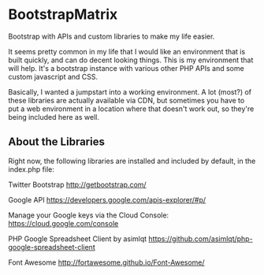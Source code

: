 BootstrapMatrix
===============

Bootstrap with APIs and custom libraries to make my life easier. 

It seems pretty common in my life that I would like an environment that is built quickly, and can do decent looking things. This is my environment that will help. It's a bootstrap instance with various other PHP APIs and some custom javascript and CSS.

Basically, I wanted a jumpstart into a working environment. A lot (most?) of these libraries are actually available via CDN, but sometimes you have to put a web environment in a location where that doesn't work out, so they're being included here as well. 

About the Libraries
-------------------

Right now, the following libraries are installed and included by default, in the index.php file:

Twitter Bootstrap 
<http://getbootstrap.com/>

Google API
<https://developers.google.com/apis-explorer/#p/> 

Manage your Google keys via the Cloud Console: 
<https://cloud.google.com/console>

PHP Google Spreadsheet Client by asimlqt
<https://github.com/asimlqt/php-google-spreadsheet-client>

Font Awesome 
<http://fortawesome.github.io/Font-Awesome/>





